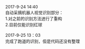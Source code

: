 <font size=2>
2017-9-24 14:40 </br>
自动采摘机器人视觉识别部分： </br>
1.对之前的识别方法进行了重构 </br>
2.目前仅能识别红球 </br>

2017-9-25 13：03 </br>
完成了跑道的识别，但是代码还没有整理 </br>
</font>
